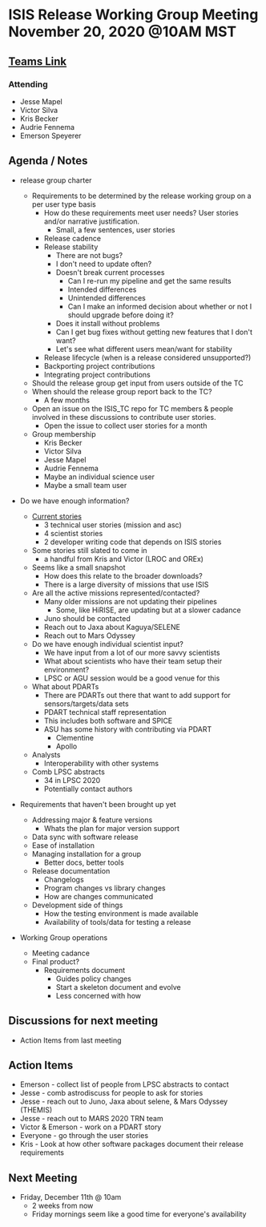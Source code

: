 # ISIS Release Working Group Meeting November 20, 2020 @10AM MST

## [Teams Link](https://teams.microsoft.com/l/meetup-join/19%3ameeting_YjI5YjJlOGUtODRkMC00ZjdhLWE4OWYtMDc0MDFmMjE3ODky%40thread.v2/0?context=%7b%22Tid%22%3a%220693b5ba-4b18-4d7b-9341-f32f400a5494%22%2c%22Oid%22%3a%22f1499202-59f8-4bd1-b9ee-9bf5834ad31e%22%7d)

### Attending

- Jesse Mapel
- Victor Silva
- Kris Becker
- Audrie Fennema
- Emerson Speyerer

## Agenda / Notes

- release group charter
  - Requirements to be determined by the release working group on a per user type basis
    - How do these requirements meet user needs? User stories and/or narrative justification.
      - Small, a few sentences, user stories
    - Release cadence
    - Release stability
      - There are not bugs?
      - I don't need to update often?
      - Doesn't break current processes
        - Can I re-run my pipeline and get the same results
        - Intended differences
        - Unintended differences
        - Can I make an informed decision about whether or not I should upgrade before doing it?
      - Does it install without problems
      - Can I get bug fixes without getting new features that I don't want?
      - Let's see what different users mean/want for stability
    - Release lifecycle (when is a release considered unsupported?)
    - Backporting project contributions
    - Integrating project contributions
  - Should the release group get input from users outside of the TC
  - When should the release group report back to the TC?
    - A few months
  - Open an issue on the ISIS_TC repo for TC members & people involved in these discussions to contribute user stories.
    - Open the issue to collect user stories for a month
  - Group membership
    - Kris Becker
    - Victor Silva
    - Jesse Mapel
    - Audrie Fennema
    - Maybe an individual science user
    - Maybe a small team user

- Do we have enough information?
  - [Current stories](https://github.com/USGS-Astrogeology/ISIS_TC/issues/124)
    - 3 technical user stories (mission and asc)
    - 4 scientist stories
    - 2 developer writing code that depends on ISIS stories
  - Some stories still slated to come in
    - a handful from Kris and Victor (LROC and OREx)
  - Seems like a small snapshot
    - How does this relate to the broader downloads?
    - There is a large diversity of missions that use ISIS
  - Are all the active missions represented/contacted?
    - Many older missions are not updating their pipelines
      - Some, like HiRISE, are updating but at a slower cadance
    - Juno should be contacted
    - Reach out to Jaxa about Kaguya/SELENE
    - Reach out to Mars Odyssey
  - Do we have enough individual scientist input?
    - We have input from a lot of our more savvy scientists
    - What about scientists who have their team setup their environment?
    - LPSC or AGU session would be a good venue for this
  - What about PDARTs
    - There are PDARTs out there that want to add support for sensors/targets/data sets
    - PDART technical staff representation
    - This includes both software and SPICE
    - ASU has some history with contributing via PDART
      - Clementine
      - Apollo
  - Analysts
    - Interoperability with other systems
  - Comb LPSC abstracts
    - 34 in LPSC 2020
    - Potentially contact authors


- Requirements that haven't been brought up yet
  - Addressing major & feature versions
    - Whats the plan for major version support
  - Data sync with software release
  - Ease of installation
  - Managing installation for a group
    - Better docs, better tools
  - Release documentation
    - Changelogs
    - Program changes vs library changes
    - How are changes communicated
  - Development side of things
    - How the testing environment is made available
    - Availability of tools/data for testing a release

- Working Group operations
  - Meeting cadance
  - Final product?
    - Requirements document
      - Guides policy changes
      - Start a skeleton document and evolve
      - Less concerned with how

## Discussions for next meeting

- Action Items from last meeting

## Action Items

- Emerson - collect list of people from LPSC abstracts to contact
- Jesse - comb astrodiscuss for people to ask for stories
- Jesse - reach out to Juno, Jaxa about selene, & Mars Odyssey (THEMIS)
- Jesse - reach out to MARS 2020 TRN team
- Victor & Emerson - work on a PDART story
- Everyone - go through the user stories
- Kris - Look at how other software packages document their release requirements

## Next Meeting

- Friday, December 11th @ 10am
  - 2 weeks from now
  - Friday mornings seem like a good time for everyone's availability
